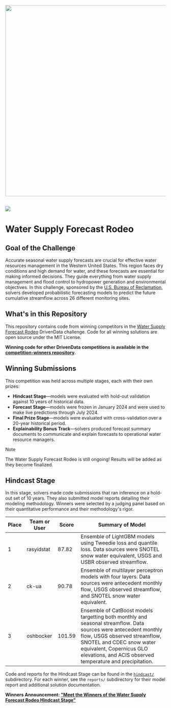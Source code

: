 [<img src='https://s3.amazonaws.com/drivendata-public-assets/logo-white-blue.png' width='600'>](https://www.drivendata.org/)
<br><br>

[<img src='https://drivendata-public-assets.s3.amazonaws.com/watersupply-hungry-horse-dam-banner.jpg'>](https://www.drivendata.org/competitions/group/reclamation-water-supply-forecast/)

# Water Supply Forecast Rodeo

## Goal of the Challenge

Accurate seasonal water supply forecasts are crucial for effective water resources management in the Western United States. This region faces dry conditions and high demand for water, and these forecasts are essential for making informed decisions. They guide everything from water supply management and flood control to hydropower generation and environmental objectives. In this challenge, sponsored by the [U.S. Bureau of Reclamation](https://www.usbr.gov/), solvers developed probabilistic forecasting models to predict the future cumulative streamflow across 26 different monitoring sites.

## What's in this Repository

This repository contains code from winning competitors in the [Water Supply Forecast Rodeo](https://www.drivendata.org/competitions/group/reclamation-water-supply-forecast/) DrivenData challenge. Code for all winning solutions are open source under the MIT License.

**Winning code for other DrivenData competitions is available in the [competition-winners repository](https://github.com/drivendataorg/competition-winners).**

## Winning Submissions

This competition was held across multiple stages, each with their own prizes:

- **Hindcast Stage**—models were evaluated with hold-out validation against 10 years of historical data.
- **Forecast Stage**—models were frozen in January 2024 and were used to make live predictions through July 2024.
- **Final Prize Stage**—models were evaluated with cross-validation over a 20-year historical period.
- **Explainability Bonus Track**—solvers produced forecast summary documents to communicate and explain forecasts to operational water resource managers.

> [!NOTE]
> The Water Supply Forecast Rodeo is still ongoing! Results will be added as they become finalized.

## Hindcast Stage

In this stage, solvers made code submissions that ran inference on a hold-out set of 10 years. They also submitted model reports detailing their modeling methodology. Winners were selected by a judging panel based on their quantitative performance and their methodology's rigor.

Place | Team or User | Score | Summary of Model
--- | --- | ---   | ---
1   | rasyidstat | 87.82 | Ensemble of LightGBM models using Tweedie loss and quantile loss. Data sources were SNOTEL snow water equivalent, USGS and USBR observed streamflow.
2   | ck-ua | 90.78 | Ensemble of multilayer perceptron models with four layers. Data sources were antecedent monthly flow, USGS observed streamflow, and SNOTEL snow water equivalent.
3   | oshbocker | 101.59 | Ensemble of CatBoost models targetting both monthly and seasonal streamflow. Data sources were antecedent monthly flow, USGS observed streamflow, SNOTEL and CDEC snow water equivalent, Copernicus GLO elevations, and ACIS observed temperature and precipitation.

Code and reports for the Hindcast Stage can be found in the [`hindcast/`](./hindcast/) subdirectory. For each winner, see the `reports/` subdirectory for their model report and additional solution documentation.

**Winners Announcement: ["Meet the Winners of the Water Supply Forecast Rodeo Hindcast Stage"](https://drivendata.co/blog/water-supply-hindcast-winners)**

